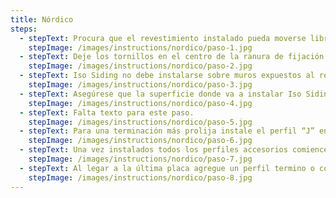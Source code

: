 ```yaml
---
title: Nórdico
steps:
  - stepText: Procura que el revestimiento instalado pueda moverse libremente de lado a lado, esto quiere decir, dejar 5mm entre la placa de revestimiento y los accesorios para que se pueda deslizar fácilmente.
    stepImage: /images/instructions/nordico/paso-1.jpg
  - stepText: Deje los tornillos en el centro de la ranura de fijación y deje un espacio libre de 5 mm entre la cabeza del tornillo y el revestimiento.
    stepImage: /images/instructions/nordico/paso-2.jpg
  - stepText: Iso Siding no debe instalarse sobre muros expuestos al rebote del reflejo del sol, por ejemplo, chapa o similares. La temperatura máxima de exposición es de 65° C.
    stepImage: /images/instructions/nordico/paso-3.jpg
  - stepText: Asegúrese que la superficie donde va a instalar Iso Siding esté nivelada, sin partes flojas y se sugiere retirar protuberancias como griferías, artefactos eléctricos, etc.
    stepImage: /images/instructions/nordico/paso-4.jpg
  - stepText: Falta texto para este paso.
    stepImage: /images/instructions/nordico/paso-5.jpg
  - stepText: Para una terminación más prolija instale el perfil “J” en el borde superior e inferior del muro.
    stepImage: /images/instructions/nordico/paso-6.jpg
  - stepText: Una vez instalados todos los perfiles accesorios comience con la instalación del Iso Siding.
    stepImage: /images/instructions/nordico/paso-7.jpg
  - stepText: Al legar a la última placa agregue un perfil termino o comienzo dependiendo en qué parte de la tabla llegue al interior del esquinero o perfil “J”.
    stepImage: /images/instructions/nordico/paso-8.jpg
---
```


